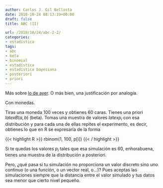 ```yaml
---
author: Carlos J. Gil Bellosta
date: 2018-10-24 08:13:19+00:00
draft: false
title: ABC (II)

url: /2018/10/24/abc-2-2/
categories:
- estadística
tags:
- abc
- beta
- binomial
- estadística
- estadística bayesiana
- posteriori
- priori
---
```


Más sobre [lo de ayer](https://www.datanalytics.com/2018/10/23/abc-2/). O más bien, una justificación por analogía.

Con monedas.

Tiras una moneda 100 veces y obtienes 60 caras. Tienes una priori $latex B(a,b)$ (beta). Tomas una muestra de valores $latex p_i$ con esa distribución y para cada una de ellas repites el experimento, es decir, obtienes lo que en R se expresaría de la forma

{{< highlight R >}}
rbinom(1, 100, p[i])
{{< / highlight >}}

Si te quedas los valores $p_i$ tales que esa simulación es 60, enhorabuena, tienes una muestra de la distribución a posteriori.

Pero, ¿qué pasa si tu simulación no proporciona un valor discreto sino uno continuo (o una función, o un vector real, o...)? Pues aceptas las simulaciones siempre que la distancia entre el valor simulado y tus datos sea menor que cierto nivel pequeño.
